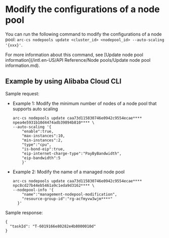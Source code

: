# Modify the configurations of a node pool

You can run the following command to modify the configurations of a node pool: `arc-cs nodepools update <cluster_id> <nodepool_id> --auto-scaling '{xxx}'`.

For more information about this command, see [Update node pool information](/intl.en-US/API Reference/Node pools/Update node pool information.md).

## Example by using Alibaba Cloud CLI

Sample request:

-   Example 1: Modify the minimum number of nodes of a node pool that supports auto scaling

    ```
    arc-cs nodepools update caa73d115830746e0942c9554ecae**** npea4e5931b10d4474adb39894b810**** \   
    --auto-scaling '{
        "enable":true,
        "max-instances":10,
        "min-instances":2,
        "type":"cpu",
        "is-bond-eip":true,
        "eip-internet-charge-type":"PayByBandwidth",
        "eip-bandwidth":5
        }'
    ```

-   Example 2: Modify the name of a managed node pool

    ```
    arc-cs nodepools update caa73d115830746e0942c9554ecae**** npc8cd27b44eb5461a9c1eda9d3162**** \   
    --nodepool-info '{
        "name":"management-nodepool-modification",
        "resource-group-id":"rg-acfmyvw3wjm****"
      }'
    ```


Sample response:

```
{
  "taskId": "T-6019166e80282e4b8000010d"
}
```

